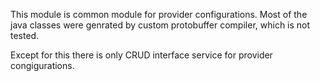 This module is common module for provider configurations.
Most of the java classes were genrated by custom protobuffer compiler, which is not tested.

Except for this there is only CRUD interface service for provider congigurations.
